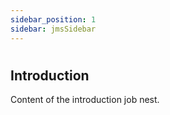 ```yaml
---
sidebar_position: 1
sidebar: jmsSidebar
---
```


#

## **Introduction**

Content of the introduction job nest.
